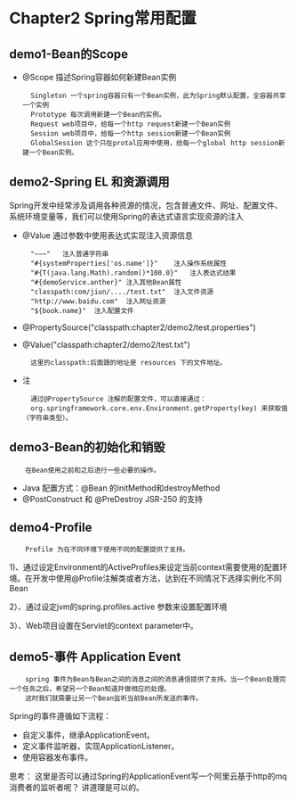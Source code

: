 # Chapter2 Spring常用配置

## demo1-Bean的Scope        
* @Scope 描述Spring容器如何新建Bean实例

        Singleton 一个spring容器只有一个Bean实例，此为Spring默认配置，全容器共享一个实例
        Prototype 每次调用新建一个Bean的实例。
        Request web项目中，给每一个http request新建一个Bean实例
        Session web项目中，给每一个http session新建一个Bean实例
        GlobalSession 这个只在protal应用中使用，给每一个global http session新建一个Bean实例。
## demo2-Spring EL 和资源调用
Spring开发中经常涉及调用各种资源的情况，包含普通文件、网址、配置文件、系统环境变量等，我们可以使用Spring的表达式语言实现资源的注入

* @Value 通过参数中使用表达式实现注入资源信息

        "~~~"   注入普通字符串
        "#{systemProperties['os.name']}"    注入操作系统属性
        "#{T(java.lang.Math).random()*100.0}"   注入表达式结果
        "#{demoService.anther}" 注入其他Bean属性
        "classpath:com/jiun/..../test.txt"  注入文件资源
        "http://www.baidu.com"  注入网址资源
        "${book.name}"  注入配置文件
        
* @PropertySource("classpath:chapter2/demo2/test.properties")
* @Value("classpath:chapter2/demo2/test.txt")
  
        这里的classpath:后面跟的地址是 resources 下的文件地址。
        
        
* 注

        通过@PropertySource 注解的配置文件，可以直接通过：
        org.springframework.core.env.Environment.getProperty(key) 来获取值（字符串类型）。
        
## demo3-Bean的初始化和销毁

        在Bean使用之前和之后进行一些必要的操作。
        
* Java 配置方式：@Bean 的initMethod和destroyMethod
* @PostConstruct 和 @PreDestroy JSR-250 的支持

## demo4-Profile
    
        Profile 为在不同环境下使用不同的配置提供了支持。
        
1)、通过设定Environment的ActiveProfiles来设定当前context需要使用的配置环境。在开发中使用@Profile注解类或者方法，达到在不同情况下选择实例化不同Bean

2）、通过设定jvm的spring.profiles.active 参数来设置配置环境

3）、Web项目设置在Servlet的context parameter中。

## demo5-事件 Application Event

        spring 事件为Bean与Bean之间的消息之间的消息通信提供了支持。当一个Bean处理完一个任务之后，希望另一个Bean知道并做相应的处理。
        这时我们就需要让另一个Bean监听当前Bean所发送的事件。
    
Spring的事件遵循如下流程：
* 自定义事件，继承ApplicationEvent。
* 定义事件监听器，实现ApplicationListener。
* 使用容器发布事件。

思考：
    这里是否可以通过Spring的ApplicationEvent写一个阿里云基于http的mq消费者的监听者呢？
    讲道理是可以的。
